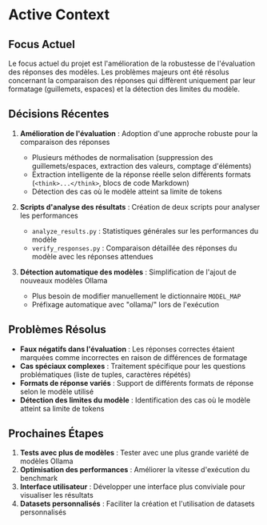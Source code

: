 # Active Context

## Focus Actuel
Le focus actuel du projet est l'amélioration de la robustesse de l'évaluation des réponses des modèles. Les problèmes majeurs ont été résolus concernant la comparaison des réponses qui diffèrent uniquement par leur formatage (guillemets, espaces) et la détection des limites du modèle.

## Décisions Récentes
1. **Amélioration de l'évaluation** : Adoption d'une approche robuste pour la comparaison des réponses
   - Plusieurs méthodes de normalisation (suppression des guillemets/espaces, extraction des valeurs, comptage d'éléments)
   - Extraction intelligente de la réponse réelle selon différents formats (`<think>...</think>`, blocs de code Markdown)
   - Détection des cas où le modèle atteint sa limite de tokens

2. **Scripts d'analyse des résultats** : Création de deux scripts pour analyser les performances
   - `analyze_results.py` : Statistiques générales sur les performances du modèle
   - `verify_responses.py` : Comparaison détaillée des réponses du modèle avec les réponses attendues

3. **Détection automatique des modèles** : Simplification de l'ajout de nouveaux modèles Ollama
   - Plus besoin de modifier manuellement le dictionnaire `MODEL_MAP`
   - Préfixage automatique avec "ollama/" lors de l'exécution

## Problèmes Résolus
- **Faux négatifs dans l'évaluation** : Les réponses correctes étaient marquées comme incorrectes en raison de différences de formatage
- **Cas spéciaux complexes** : Traitement spécifique pour les questions problématiques (liste de tuples, caractères répétés)
- **Formats de réponse variés** : Support de différents formats de réponse selon le modèle utilisé
- **Détection des limites du modèle** : Identification des cas où le modèle atteint sa limite de tokens

## Prochaines Étapes
1. **Tests avec plus de modèles** : Tester avec une plus grande variété de modèles Ollama
2. **Optimisation des performances** : Améliorer la vitesse d'exécution du benchmark
3. **Interface utilisateur** : Développer une interface plus conviviale pour visualiser les résultats
4. **Datasets personnalisés** : Faciliter la création et l'utilisation de datasets personnalisés